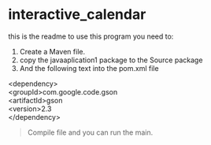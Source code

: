 # interactive_calendar

this is the readme 
to use this program you need to:
1. Create a Maven file.
2. copy the javaaplication1 package to the Source package
3. And the following text into the pom.xml file


&lt;dependency>
<br>
            &lt;groupId>com.google.code.gson</groupId>
<br> 
            &lt;artifactId>gson</artifactId>
            <br>
            &lt;version>2.3</version>
            <br>
&lt;/dependency>


> Compile file and you can run the main. 
